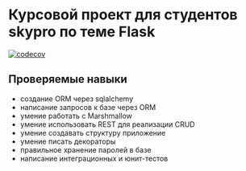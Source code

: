 # Курсовой проект для студентов skypro по теме Flask
[![codecov](https://codecov.io/gh/painassasin/flask_course_project/branch/main/graph/badge.svg?token=BVO9eIQoxo)](https://codecov.io/gh/painassasin/flask_course_project)

## Проверяемые навыки
- создание ORM через sqlalchemy
- написание запросов к базе через ORM 
- умение работать с Marshmallow
- умение использовать REST для реализации CRUD
- умение создавать структуру приложение
- умение писать декораторы
- правильное хранение паролей в базе
- написание интеграционных и юнит-тестов






